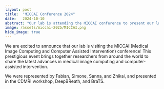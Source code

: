 ```yaml
---
layout: post
title:  "MICCAI Conference 2024"
date:   2024-10-10
abstract: "Our lab is attending the MICCAI conference to present our latest research in biomedical imaging."
image: /assets/miccai-2025/MICCAI.png
hide_image: true
---
```


We are excited to announce that our lab is visiting the MICCAI (Medical Image Computing and Computer Assisted Intervention) conference! This prestigious event brings together researchers from around the world to share the latest advances in medical image computing and computer-assisted intervention.

We were represented by Fabian, Simone, Sanna, and Zhikai, and presented in the CDMRI workshop, DeepBReath, and BraTS.
